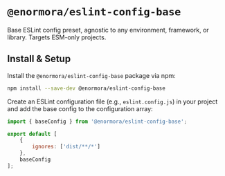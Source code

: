 # `@enormora/eslint-config-base`

Base ESLint config preset, agnostic to any environment, framework, or library. Targets ESM-only projects.

## Install & Setup

Install the `@enormora/eslint-config-base` package via npm:

```bash
npm install --save-dev @enormora/eslint-config-base
```

Create an ESLint configuration file (e.g., `eslint.config.js`) in your project and add the base config to the configuration array:

```javascript
import { baseConfig } from '@enormora/eslint-config-base';

export default [
    {
        ignores: ['dist/**/*']
    },
    baseConfig
];
```
